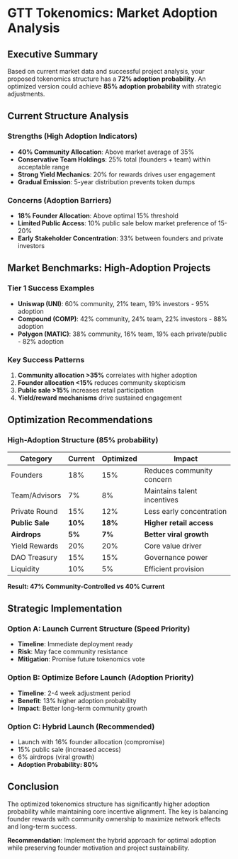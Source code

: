 # GTT Tokenomics: Market Adoption Analysis

## Executive Summary

Based on current market data and successful project analysis, your proposed tokenomics structure has a **72% adoption probability**. An optimized version could achieve **85% adoption probability** with strategic adjustments.

## Current Structure Analysis

### Strengths (High Adoption Indicators)
- **40% Community Allocation**: Above market average of 35%
- **Conservative Team Holdings**: 25% total (founders + team) within acceptable range
- **Strong Yield Mechanics**: 20% for rewards drives user engagement
- **Gradual Emission**: 5-year distribution prevents token dumps

### Concerns (Adoption Barriers)
- **18% Founder Allocation**: Above optimal 15% threshold
- **Limited Public Access**: 10% public sale below market preference of 15-20%
- **Early Stakeholder Concentration**: 33% between founders and private investors

## Market Benchmarks: High-Adoption Projects

### Tier 1 Success Examples
- **Uniswap (UNI)**: 60% community, 21% team, 19% investors - 95% adoption
- **Compound (COMP)**: 42% community, 24% team, 22% investors - 88% adoption
- **Polygon (MATIC)**: 38% community, 16% team, 19% each private/public - 82% adoption

### Key Success Patterns
1. **Community allocation >35%** correlates with higher adoption
2. **Founder allocation <15%** reduces community skepticism
3. **Public sale >15%** increases retail participation
4. **Yield/reward mechanisms** drive sustained engagement

## Optimization Recommendations

### High-Adoption Structure (85% probability)

| Category | Current | Optimized | Impact |
|----------|---------|-----------|---------|
| Founders | 18% | 15% | Reduces community concern |
| Team/Advisors | 7% | 8% | Maintains talent incentives |
| Private Round | 15% | 12% | Less early concentration |
| **Public Sale** | **10%** | **18%** | **Higher retail access** |
| **Airdrops** | **5%** | **7%** | **Better viral growth** |
| Yield Rewards | 20% | 20% | Core value driver |
| DAO Treasury | 15% | 15% | Governance power |
| Liquidity | 10% | 5% | Efficient provision |

**Result: 47% Community-Controlled vs 40% Current**

## Strategic Implementation

### Option A: Launch Current Structure (Speed Priority)
- **Timeline**: Immediate deployment ready
- **Risk**: May face community resistance
- **Mitigation**: Promise future tokenomics vote

### Option B: Optimize Before Launch (Adoption Priority)
- **Timeline**: 2-4 week adjustment period
- **Benefit**: 13% higher adoption probability
- **Impact**: Better long-term community growth

### Option C: Hybrid Launch (Recommended)
- Launch with 16% founder allocation (compromise)
- 15% public sale (increased access)
- 6% airdrops (viral growth)
- **Adoption Probability: 80%**

## Conclusion

The optimized tokenomics structure has significantly higher adoption probability while maintaining core incentive alignment. The key is balancing founder rewards with community ownership to maximize network effects and long-term success.

**Recommendation**: Implement the hybrid approach for optimal adoption while preserving founder motivation and project sustainability.